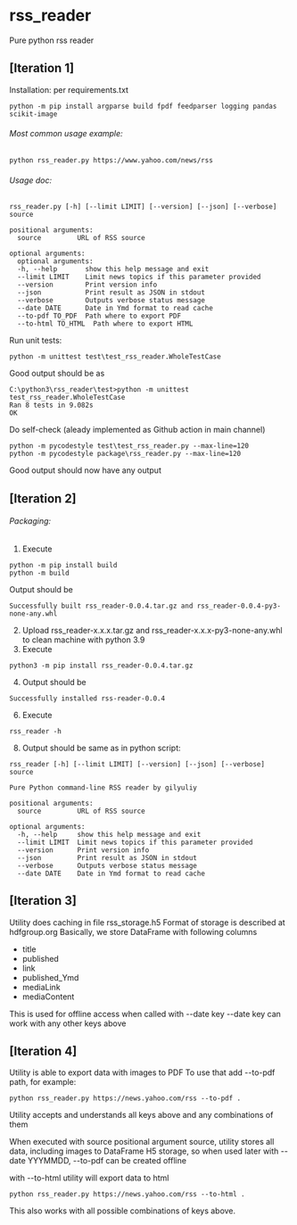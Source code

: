 # rss_reader

Pure python rss reader
## [Iteration 1]

Installation: per requirements.txt
```
python -m pip install argparse build fpdf feedparser logging pandas scikit-image
```
###### Most common usage example:
```
python rss_reader.py https://www.yahoo.com/news/rss
```

###### Usage doc:
````
rss_reader.py [-h] [--limit LIMIT] [--version] [--json] [--verbose] source

positional arguments:
  source         URL of RSS source

optional arguments:
  optional arguments:
  -h, --help       show this help message and exit
  --limit LIMIT    Limit news topics if this parameter provided
  --version        Print version info
  --json           Print result as JSON in stdout
  --verbose        Outputs verbose status message
  --date DATE      Date in Ymd format to read cache
  --to-pdf TO_PDF  Path where to export PDF
  --to-html TO_HTML  Path where to export HTML
````  
Run unit tests:
```
python -m unittest test\test_rss_reader.WholeTestCase
```
Good output should be as
```
C:\python3\rss_reader\test>python -m unittest test_rss_reader.WholeTestCase
Ran 8 tests in 9.082s
OK
```

Do self-check (aleady implemented as Github action in main channel)
```
python -m pycodestyle test\test_rss_reader.py --max-line=120
python -m pycodestyle package\rss_reader.py --max-line=120
```
Good output should now have any output

## [Iteration 2]
###### Packaging:
1. Execute
```
python -m pip install build
python -m build
```
Output should be 
```
Successfully built rss_reader-0.0.4.tar.gz and rss_reader-0.0.4-py3-none-any.whl
```

2. Upload  rss_reader-x.x.x.tar.gz and rss_reader-x.x.x-py3-none-any.whl to clean machine with python 3.9
3. Execute 
```
python3 -m pip install rss_reader-0.0.4.tar.gz
```
4. Output should be 
```
Successfully installed rss-reader-0.0.4
```
6. Execute
```
rss_reader -h
```
8. Output should be same as in python script:
````
rss_reader [-h] [--limit LIMIT] [--version] [--json] [--verbose] source

Pure Python command-line RSS reader by gilyuliy

positional arguments:
  source         URL of RSS source

optional arguments:
  -h, --help     show this help message and exit
  --limit LIMIT  Limit news topics if this parameter provided
  --version      Print version info
  --json         Print result as JSON in stdout
  --verbose      Outputs verbose status message
  --date DATE    Date in Ymd format to read cache
````
## [Iteration 3]
Utility does caching in file rss_storage.h5
Format of storage is described at hdfgroup.org
Basically, we store DataFrame with following columns
- title
- published
- link
- published_Ymd
- mediaLink
- mediaContent

This is used for offline access when called with --date key
--date key can work with any other keys above

## [Iteration 4]
Utility is able to export data with images to PDF
To use that add --to-pdf path, for example:
```
python rss_reader.py https://news.yahoo.com/rss --to-pdf .
```
Utility accepts and understands all keys above and 
any combinations of them

When executed with source positional argument source,
utility stores all data, including images to DataFrame H5 storage,
so when used later with --date YYYMMDD, --to-pdf can be created offline

with --to-html utility will export data to html
```
python rss_reader.py https://news.yahoo.com/rss --to-html .
```

This also works with all possible combinations of keys above.

